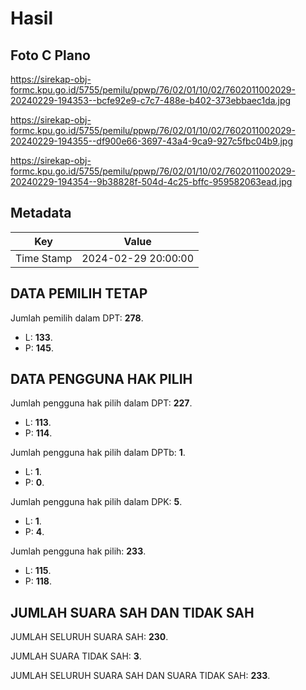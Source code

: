 # Hasil

## Foto C Plano

https://sirekap-obj-formc.kpu.go.id/5755/pemilu/ppwp/76/02/01/10/02/7602011002029-20240229-194353--bcfe92e9-c7c7-488e-b402-373ebbaec1da.jpg

https://sirekap-obj-formc.kpu.go.id/5755/pemilu/ppwp/76/02/01/10/02/7602011002029-20240229-194355--df900e66-3697-43a4-9ca9-927c5fbc04b9.jpg

https://sirekap-obj-formc.kpu.go.id/5755/pemilu/ppwp/76/02/01/10/02/7602011002029-20240229-194354--9b38828f-504d-4c25-bffc-959582063ead.jpg


## Metadata

| Key        | Value               |
| ---------- | ------------------- |
| Time Stamp | 2024-02-29 20:00:00 |


## DATA PEMILIH TETAP

Jumlah pemilih dalam DPT: **278**.
 * L: **133**.
 * P: **145**.

## DATA PENGGUNA HAK PILIH

Jumlah pengguna hak pilih dalam DPT: **227**.
 * L: **113**.
 * P: **114**.

Jumlah pengguna hak pilih dalam DPTb: **1**.
 * L: **1**.
 * P: **0**.

Jumlah pengguna hak pilih dalam DPK: **5**.
 * L: **1**.
 * P: **4**.

Jumlah pengguna hak pilih: **233**.
 * L: **115**.
 * P: **118**.

## JUMLAH SUARA SAH DAN TIDAK SAH

JUMLAH SELURUH SUARA SAH: **230**.

JUMLAH SUARA TIDAK SAH: **3**.

JUMLAH SELURUH SUARA SAH DAN SUARA TIDAK SAH: **233**.


